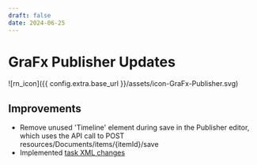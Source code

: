 ```yaml
---
draft: false
date: 2024-06-25
---
```


# GraFx Publisher Updates

![rn_icon]({{ config.extra.base_url }}/assets/icon-GraFx-Publisher.svg)

<!-- more -->

## Improvements

- Remove unused 'Timeline' element during save in the Publisher editor, which uses the API call to POST resources/Documents/items/{itemId}/save
- Implemented [task XML changes](https://chilipublishdocs.atlassian.net/wiki/spaces/CPDOC/pages/1636204545/Output+Task+Response+Changes+Coming+After+2024-05-13)
